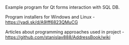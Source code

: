 Example program for Qt forms interaction with SQL DB. 

Program installers for Windows and Linux - https://yadi.sk/d/A9Iff6823QMuCG

Articles about programming approaches used in project - https://github.com/stanislav888/AddressBook/wiki
